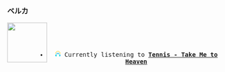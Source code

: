 ### ベルカ
<div align="center">
<kbd>
<a href="https://www.youtube.com/results?search_query=Tennis+Take+Me+to+Heaven" target="_blank">
    <img align="left" width="92" height="92" src="https:&#x2F;&#x2F;lastfm.freetls.fastly.net&#x2F;i&#x2F;u&#x2F;174s&#x2F;1dcb5ec68b2d47a7a29d2e75c20579a7.png">
</a>
</br></br></br>
<ul><li>
<p align="center"><img height="14" width="14" src="assets/listening.png"> Currently listening to <b><a href="https://www.youtube.com/results?search_query=Tennis+Take+Me+to+Heaven" target="_blank">Tennis - Take Me to Heaven</a> </b></p>
</li></ul>
</kbd>
</div>